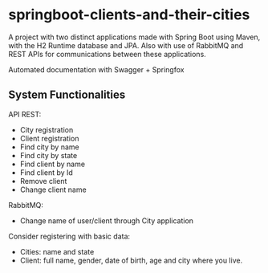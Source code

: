 # springboot-clients-and-their-cities
A project with two distinct applications made with Spring Boot using Maven, with the H2 Runtime database and JPA.
Also with use of RabbitMQ and REST APIs for communications between these applications.

Automated documentation with Swagger + Springfox

## System Functionalities

API REST:
* City registration
* Client registration
* Find city by name
* Find city by state
* Find client by name
* Find client by Id
* Remove client
* Change client name

RabbitMQ:
* Change name of user/client through City application

Consider registering with basic data:
* Cities: name and state
* Client: full name, gender, date of birth, age and city where you live.
